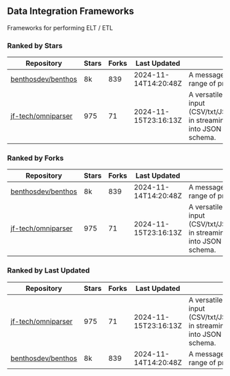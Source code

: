 ## Data Integration Frameworks

Frameworks for performing ELT / ETL

### Ranked by Stars

| Repository | Stars | Forks | Last Updated | Description | 
|------------|-------|-------|--------------|-------------|
| [benthosdev/benthos](https://github.com/benthosdev/benthos) | 8k | 839 | 2024-11-14T14:20:48Z |  A message streaming bridge between a range of protocols. |
| [jf-tech/omniparser](https://github.com/jf-tech/omniparser) | 975 | 71 | 2024-11-15T23:16:13Z |  A versatile ETL library that parses text input (CSV/txt/JSON/XML/EDI/X12/EDIFACT/etc) in streaming fashion and transforms data into JSON output using data-driven schema. |

### Ranked by Forks

| Repository | Stars | Forks | Last Updated | Description | 
|------------|-------|-------|--------------|-------------|
| [benthosdev/benthos](https://github.com/benthosdev/benthos) | 8k | 839 | 2024-11-14T14:20:48Z |  A message streaming bridge between a range of protocols. |
| [jf-tech/omniparser](https://github.com/jf-tech/omniparser) | 975 | 71 | 2024-11-15T23:16:13Z |  A versatile ETL library that parses text input (CSV/txt/JSON/XML/EDI/X12/EDIFACT/etc) in streaming fashion and transforms data into JSON output using data-driven schema. |

### Ranked by Last Updated

| Repository | Stars | Forks | Last Updated | Description | 
|------------|-------|-------|--------------|-------------|
| [jf-tech/omniparser](https://github.com/jf-tech/omniparser) | 975 | 71 | 2024-11-15T23:16:13Z |  A versatile ETL library that parses text input (CSV/txt/JSON/XML/EDI/X12/EDIFACT/etc) in streaming fashion and transforms data into JSON output using data-driven schema. |
| [benthosdev/benthos](https://github.com/benthosdev/benthos) | 8k | 839 | 2024-11-14T14:20:48Z |  A message streaming bridge between a range of protocols. |

